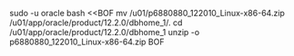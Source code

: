 sudo -u oracle bash <<BOF
mv /u01/p6880880_122010_Linux-x86-64.zip /u01/app/oracle/product/12.2.0/dbhome_1/.
cd /u01/app/oracle/product/12.2.0/dbhome_1
unzip -o p6880880_122010_Linux-x86-64.zip
BOF
